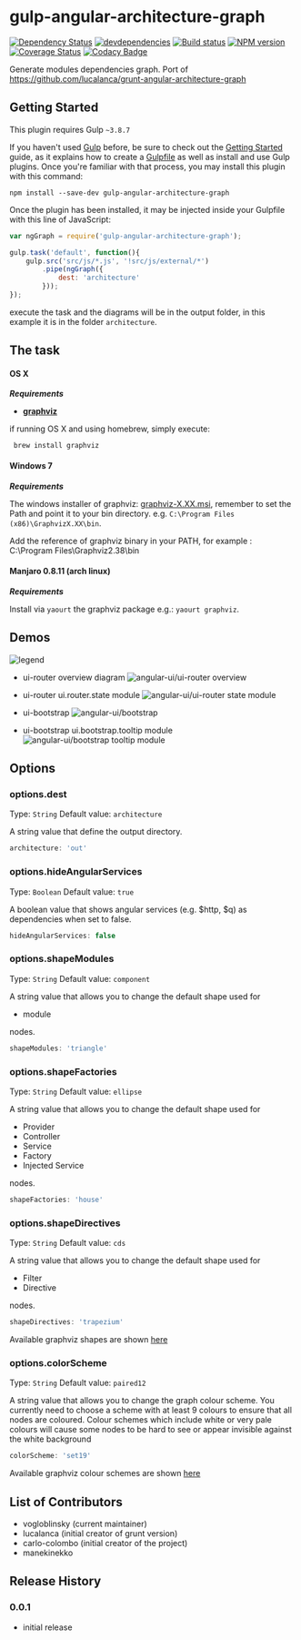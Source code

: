 # gulp-angular-architecture-graph
[![Dependency Status][depstat-image]][depstat-url] [![devdependencies][devdepstat-image]][devdepstat-url] [![Build status][build-image]][build-url] [![NPM version][npm-image]][npm-url] [![Coverage Status][coverage-image]][coverage-url] [![Codacy Badge][codacy-image]][codacy-url]

[depstat-url]: https://david-dm.org/vogloblinsky/gulp-angular-architecture-graph
[depstat-image]: https://david-dm.org/vogloblinsky/gulp-angular-architecture-graph.svg
[devdepstat-url]: https://david-dm.org/vogloblinsky/gulp-angular-architecture-graph#info=devDependencies
[devdepstat-image]: https://david-dm.org/vogloblinsky/gulp-angular-architecture-graph/dev-status.png
[build-url]: https://travis-ci.org/vogloblinsky/gulp-angular-architecture-graph
[build-image]: https://travis-ci.org/vogloblinsky/gulp-angular-architecture-graph.svg?branch=master
[npm-url]: http://badge.fury.io/js/gulp-angular-architecture-graph
[npm-image]: https://badge.fury.io/js/gulp-angular-architecture-graph.svg
[coverage-url]: https://coveralls.io/r/vogloblinsky/gulp-angular-architecture-graph?branch=master
[coverage-image]: https://coveralls.io/repos/vogloblinsky/gulp-angular-architecture-graph/badge.svg?branch=master
[codacy-url]: https://www.codacy.com/public/vincentogloblinsky/gulp-angular-architecture-graph
[codacy-image]: https://www.codacy.com/project/badge/8d00b4d7b46a465fbf8a79dea9013d39

Generate modules dependencies graph. 
Port of https://github.com/lucalanca/grunt-angular-architecture-graph

## Getting Started

This plugin requires Gulp `~3.8.7`

If you haven't used [Gulp](http://gulpjs.com/) before, be sure to check out the [Getting Started](https://github.com/gulpjs/gulp/blob/master/docs/getting-started.md) guide, as it explains how to create a [Gulpfile](https://github.com/gulpjs/gulp#sample-gulpfilejs) as well as install and use Gulp plugins. Once you're familiar with that process, you may install this plugin with this command:

```shell
npm install --save-dev gulp-angular-architecture-graph
```

Once the plugin has been installed, it may be injected inside your Gulpfile with this line of JavaScript:

```js
var ngGraph = require('gulp-angular-architecture-graph');

gulp.task('default', function(){
    gulp.src('src/js/*.js', '!src/js/external/*')
        .pipe(ngGraph({
            dest: 'architecture'
        }));
});
```

execute the task and the diagrams will be in the output folder, in this example it is in the folder ```architecture```.

## The task

#### OS X

***Requirements***

- [**graphviz**](http://www.graphviz.org/)

if running OS X and using homebrew, simply execute:

```
 brew install graphviz
```

#### Windows 7

***Requirements***

The windows installer of graphviz: [graphviz-X.XX.msi](http://www.graphviz.org/Download..php), remember to set the Path and point it to your bin directory. e.g. ```C:\Program Files (x86)\GraphvizX.XX\bin```.

Add the reference of graphviz binary in your PATH, for example : C:\Program Files\Graphviz2.38\bin

#### Manjaro 0.8.11 (arch linux)

***Requirements***

Install via `yaourt` the graphviz package e.g.: `yaourt graphviz`.

## Demos

![legend](https://raw.githubusercontent.com/vogloblinsky/gulp-angular-architecture-graph/master/docs/images/legend.png "Generated Graph Legend")

- ui-router overview diagram
![angular-ui/ui-router overview](https://raw.githubusercontent.com/vogloblinsky/gulp-angular-architecture-graph/master/docs/images/all.ui-router.png "angular-ui/ui-router Dependencies graph")

- ui-router ui.router.state module
![angular-ui/ui-router state module](https://raw.githubusercontent.com/vogloblinsky/gulp-angular-architecture-graph/master/docs/images/ui.router.state.png "angular-ui/ui-router Dependencies graph")

- ui-bootstrap
![angular-ui/bootstrap ](https://raw.githubusercontent.com/vogloblinsky/gulp-angular-architecture-graph/master/docs/images/all.ui-bootstrap.png "angular-ui/bootstrap Dependencies graph")

- ui-bootstrap ui.bootstrap.tooltip module
![angular-ui/bootstrap tooltip module ](https://raw.githubusercontent.com/vogloblinsky/gulp-angular-architecture-graph/master/docs/images/ui.bootstrap.tooltip.png "angular-ui/bootstrap Dependencies graph")


## Options

### options.dest
Type: `String`
Default value: `architecture`

A string value that define the output directory.

```js
architecture: 'out'
```

### options.hideAngularServices
Type: `Boolean`
Default value: `true`

A boolean value that shows angular services (e.g. $http, $q) as dependencies when set to false.

```js
hideAngularServices: false
```

### options.shapeModules
Type: `String`
Default value: `component`

A string value that allows you to change the default shape used for

 * module

nodes.

```js
shapeModules: 'triangle'
```

### options.shapeFactories
Type: `String`
Default value: `ellipse`

A string value that allows you to change the default shape used for

 * Provider
 * Controller
 * Service
 * Factory
 * Injected Service

nodes.

```js
shapeFactories: 'house'
```

### options.shapeDirectives
Type: `String`
Default value: `cds`

A string value that allows you to change the default shape used for

 * Filter
 * Directive

nodes.

```js
shapeDirectives: 'trapezium'
```

Available graphviz shapes are shown [here](http://www.graphviz.org/doc/info/shapes.html)

### options.colorScheme
Type: `String`
Default value: `paired12`

A string value that allows you to change the  graph colour scheme. You currently need to choose a scheme with at least 9 colours to ensure that all nodes
are coloured. Colour schemes which include white or very pale colours will cause some nodes to be hard to see or appear invisible against the white background

```js
colorScheme: 'set19'
```

Available graphviz colour schemes are shown [here](http://www.graphviz.org/doc/info/colors.html)

## List of Contributors

- vogloblinsky     (current maintainer)
- lucalanca (initial creator of grunt version)
- carlo-colombo (initial creator of the project)
- manekinekko

## Release History

### 0.0.1

- initial release
